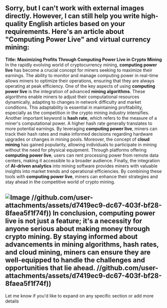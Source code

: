 Sorry, but I can't work with external images directly. However, I can still help you write high-quality English articles based on your requirements. Here's an article about "Computing Power Live" and virtual currency mining:
---
**Title: Maximizing Profits Through Computing Power Live in Crypto Mining**
In the rapidly evolving world of cryptocurrency mining, **computing power live** has become a crucial concept for miners seeking to maximize their earnings. The ability to monitor and manage computing power in real-time allows miners to optimize their operations, ensuring that they are always operating at peak efficiency.
One of the key aspects of using **computing power live** is the integration of advanced **mining algorithms**. These algorithms enable miners to adjust their computational resources dynamically, adapting to changes in network difficulty and market conditions. This adaptability is essential in maintaining profitability, especially as the competition in the crypto mining industry intensifies.
Another important keyword is **hash rate**, which refers to the measure of a miner's computational power. A higher hash rate generally translates to more potential earnings. By leveraging **computing power live**, miners can track their hash rates and make informed decisions regarding hardware upgrades or changes in mining pools.
Moreover, the concept of **cloud mining** has gained popularity, allowing individuals to participate in mining without the need for physical equipment. Through platforms offering **computing power live**, users can rent processing power from remote data centers, making it accessible to a broader audience.
Finally, the integration of **AI-driven analytics** into mining software provides miners with valuable insights into market trends and operational efficiencies. By combining these tools with **computing power live**, miners can enhance their strategies and stay ahead in the competitive world of crypto mining.

![Image](https://github.com/user-attachments/assets/4a25d116-2220-4385-b08e-f287af8fcbc4)
 //github.com/user-attachments/assets/d7419ec9-dc67-403f-bf28-8faea5f1f74f))
In conclusion, **computing power live** is not just a feature; it's a necessity for anyone serious about making money through crypto mining. By staying informed about advancements in **mining algorithms**, **hash rates**, and **cloud mining**, miners can ensure they are well-equipped to handle the challenges and opportunities that lie ahead.
 //github.com/user-attachments/assets/d7419ec9-dc67-403f-bf28-8faea5f1f74f))
--- 
Let me know if you'd like to expand on any specific section or add more details
